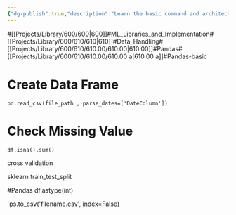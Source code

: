 ```yaml
---
{"dg-publish":true,"description":"Learn the basic command and architecture about Pandas..","permalink":"/projects/library/600/610/610-00/610-00-a/","dgPassFrontmatter":true,"noteIcon":"0","created":"2024-01-18T00:15:51.092+09:00","updated":"2024-06-20T03:11:05.151+09:00"}
---
```


#[[Projects/Library/600/600\|600]]#ML_Libraries_and_Implementation#[[Projects/Library/600/610/610\|610]]#Data_Handling#[[Projects/Library/600/610/610.00/610.00\|610.00]]#Pandas#[[Projects/Library/600/610/610.00/610.00 a\|610.00 a]]#Pandas-basic


# Create Data Frame



`pd.read_csv(file_path , parse_dates=['DateColumn'])`


# Check Missing Value
`df.isna().sum()`




cross validation

sklearn
train_test_split 


#Pandas 
df.astype(int)



`ps.to_csv('filename.csv', index=False)
